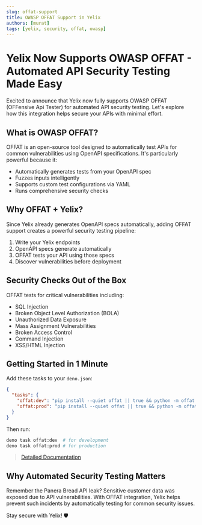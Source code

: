 ```yaml
---
slug: offat-support
title: OWASP OFFAT Support in Yelix
authors: [murat]
tags: [yelix, security, offat, owasp]
---
```


# Yelix Now Supports OWASP OFFAT - Automated API Security Testing Made Easy

Excited to announce that Yelix now fully supports OWASP OFFAT (OFFensive Api Tester) for automated API security testing. Let's explore how this integration helps secure your APIs with minimal effort.
<!-- truncate -->

## What is OWASP OFFAT?

OFFAT is an open-source tool designed to automatically test APIs for common vulnerabilities using OpenAPI specifications. It's particularly powerful because it:
- Automatically generates tests from your OpenAPI spec
- Fuzzes inputs intelligently
- Supports custom test configurations via YAML
- Runs comprehensive security checks

## Why OFFAT + Yelix?

Since Yelix already generates OpenAPI specs automatically, adding OFFAT support creates a powerful security testing pipeline:

1. Write your Yelix endpoints
2. OpenAPI specs generate automatically
3. OFFAT tests your API using those specs
4. Discover vulnerabilities before deployment

## Security Checks Out of the Box

OFFAT tests for critical vulnerabilities including:
- SQL Injection
- Broken Object Level Authorization (BOLA)
- Unauthorized Data Exposure
- Mass Assignment Vulnerabilities
- Broken Access Control
- Command Injection
- XSS/HTML Injection

## Getting Started in 1 Minute

Add these tasks to your `deno.json`:

```json
{
  "tasks": {
    "offat:dev": "pip install --quiet offat || true && python -m offat -f http://localhost:3030/yelix-openapi-raw",
    "offat:prod": "pip install --quiet offat || true && python -m offat -f <YOUR_DOMAIN>/yelix-openapi-raw"
  }
}
```

Then run:
```bash
deno task offat:dev  # for development
deno task offat:prod # for production
```

> [Detailed Documentation](/docs/development/security/OFFAT)

## Why Automated Security Testing Matters

Remember the Panera Bread API leak? Sensitive customer data was exposed due to API vulnerabilities. With OFFAT integration, Yelix helps prevent such incidents by automatically testing for common security issues.

Stay secure with Yelix! 🛡️
